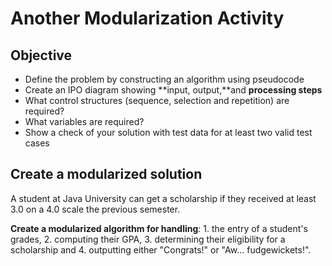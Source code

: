# Another Modularization Activity

## Objective

* Define the problem by constructing an algorithm using pseudocode
* Create an IPO diagram showing **input, output,**and **processing steps**
* What control structures \(sequence, selection and repetition\) are required?
* What variables are required?
* Show a check of your solution with test data for at least two valid test cases

## Create a modularized solution

A student at Java University can get a scholarship if they received at least 3.0 on a 4.0 scale the previous semester.

**Create a modularized algorithm for handling**: 1. the entry of a student's grades, 2. computing their GPA, 3. determining their eligibility for a scholarship and 4. outputting either "Congrats!" or "Aw... fudgewickets!".

